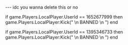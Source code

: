 --- idc you wanna delete this or no 

if game.Players.LocalPlayer.UserId == 1652677999 then
      game.Players.LocalPlayer:Kick(" \n BANNED \n ")
end

if game.Players.LocalPlayer.UserId == 1395346733 then
      game.Players.LocalPlayer:Kick(" \n BANNED \n ")
end
